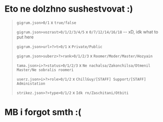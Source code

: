 # Eto ne dolzhno sushestvovat :)

> `gigrum.json>0/1` x `true/false`
>
> `gigrum.json>vozrast>0/1/2/3/4/5` x `0/7/12/14/16/18` -- xD, idk what to put here
>
> `gigrum.json>url>?>t>0/1` x `Private/Public`
>
> `gigrum.json>suberz>?>rank>0/1/2/3` x `Roomer/Moder/Master/Hozyain`
>
> `tama.json>i>?>status>0/1/2/3` x `Ne nachalsa/Zakonchilsa/Otmenil Master/Ne sobralis roomeri`
>
> `userz.json>i>?>role>0/1/2` x `ChillGuy/[STAFF] Support/[STAFF] Administation`
>
> `strikez.json>?>type>0/1/2` x `Idk rn/Zaschitani/Otbiti`

# MB i forgot smth :(